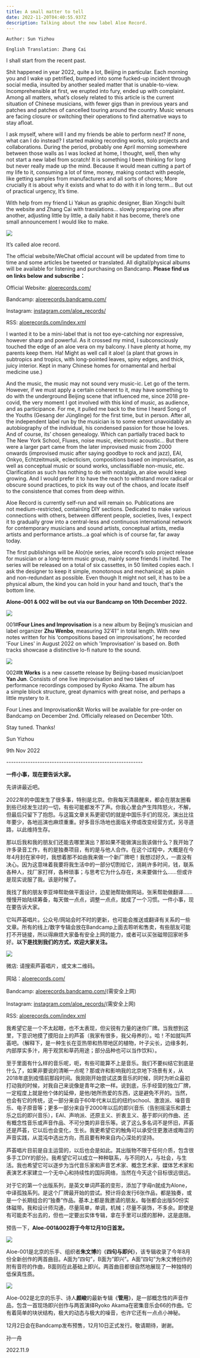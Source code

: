 ```yaml
---
title: A small matter to tell
date: 2022-11-20T04:40:55.937Z
description: Talking about the new label Aloe Record.
---
```

`Author: Sun Yizhou`

`English Translation: Zhang Cai`

I shall start from the recent past.

Shit happened in year 2022, quite a lot, Beijing in particular. Each morning you and I wake up petrified, bumped into some fucked-up incident through social media, insulted by another sealed matter that is unable-to-view. Incomprehensible at first, we erupted into fury, ended up with complaint. Among all matters, what’s closely related to this article is the current situation of Chinese musicians, with fewer gigs than in previous years and patches and patches of cancelled touring around the country. Music venues are facing closure or switching their operations to find alternative ways to stay afloat.

I ask myself, where will I and my friends be able to perform next? If none, what can I do instead? I started making recording works, solo projects and collaborations. During the period, probably one April morning somewhere between those walls as I was locked at home, I thought, well, then why not start a new label from scratch! It is something I been thinking for long but never really made up the mind. Because it would mean cutting a part of my life to it, consuming a lot of time, money, making contact with people, like getting samples from manufacturers and all sorts of chores; More crucially it is about why it exists and what to do with it in long term… But out of practical urgency, It’s time.

With help from my friend Li Yakun as graphic designer, Bian Xingchi built the website and Zhang Cai with translations… slowly preparing one after another, adjusting little by little, a daily habit it has become, there’s one small announcement I would like to make.

![](/images/uploads/厂牌-logo.png)

It’s called aloe record.

The official website/WeChat official account will be updated from time to time and some articles be tweeted or translated. All digital/physical albums will be available for listening and purchasing on Bandcamp. **Please find us on links below and subscribe：**

Official Website: [aloerecords.com/](https://aloerecords.com)

Bandcamp: [aloerecords.bandcamp.com/](https://aloerecords.bandcamp.com/)

Instagram: [instagram.com/aloe_records/](https://instagram.com/aloe_records/)

RSS: [aloerecords.com/index.xml](https://www.aloerecords.com/index.xml)

I wanted it to be a mini-label that is not too eye-catching nor expressive, however sharp and powerful. As it crossed my mind, I subconsciously touched the edge of an aloe vera on my balcony. I have plenty at home, my parents keep them. Ha! Might as well call it aloe! (a plant that grows in subtropics and tropics, with long-pointed leaves, spiny edges, and thick, juicy interior. Kept in many Chinese homes for ornamental and herbal medicine use.) 

And the music, the music may not sound very music-ic. Let go of the term. However, if we must apply a certain coherent to it, may have something to do with the underground Beijing scene that influenced me, since 2018 pre-covid, the very moment I got involved with this kind of music, as audience, and as participance. For me, it pulled me back to the time I heard Song of the Youths (Gesang der Jünglinge) for the first time, but in person. After all, the independent label run by the musician is to some extent unavoidably an autobiography of the individual, his condensed passion for those he loves. And of course, its’ chosen genealogy. Which can partially traced back to The New York School, Fluxes, noise music, electronic acoustic… But there were a larger part came from the later improvised music from 2000 onwards (improvised music after saying goodbye to rock and jazz), EAI, Onkyo, Echtzeitmusik, eclecticism, compositions based on improvisation, as well as conceptual music or sound works, unclassifiable non-music, etc. Clarification as such has nothing to do with nostalgia, an aloe would keep growing. And I would prefer it to have the reach to withstand more radical or obscure sound practices, to pick its way out of the chaos, and locate itself to the consistence that comes from deep within.

Aloe Record is currently self-run and will remain so. Publications are not medium-restricted, containing DIY sections. Dedicated to make various connections with others, between different people, societies, lives, I expect it to gradually grow into a central-less and continuous international network for contemporary musicians and sound artists, conceptual artists, media artists and performance artists…a goal which is of course far, far away today.

The first publishings will be Alo(n)e series, aloe record’s solo project release for musician or a long-term music group, mainly some friends I invited. The series will be released on a total of six cassettes, in 50 limited copies each. I ask the designer to keep it simple, monotonous and mechanical; as plain and non-redundant as possible. Even though It might not sell, it has to be a physical album, the kind you can hold in your hand and touch, that's the bottom line. 

**Alone-001 & 002 will be out via our Bandcamp on 10th December 2022.**

![](/images/uploads/zhu1-a.jpg)

001#**Four Lines and Improvisation** is a new album by Beijing’s musician and label organizer **Zhu Wenbo**, measuring 32’41’’ in total length. With new notes written for his ‘compositions based on improvisations’, he recorded 'Four Lines' in August 2022 on which 'Improvisation' is based on. Both tracks showcase a distinctive lo-fi nature to the sound.

![](/images/uploads/yan2-a.jpg)

002#**It Works** is a new cassette release by Beijing-based musician/poet **Yan Jun**. Consists of one live improvisation and two takes of performance recordings composed by Ryoko Akama. The album has a simple block structure, great dynamics with great noise, and perhaps a little mystery to it.

Four Lines and Improvisation&It Works will be available for pre-order on Bandcamp on December 2nd. Officially released on December 10th.

Stay tuned. Thanks!

Sun Yizhou

9th Nov 2022

\-﻿--------------------------------------------------------

**一件小事，现在要告诉大家。**

​先讲讲最近吧。

2022年的中国发生了很多事，特别是北京。你我每天清晨醒来，都会在朋友圈看到些已经发生过的一切，有些可能都发不了声。你我心里会产生阵阵怒火，不解，但最后只留下了抱怨。与这篇文章关系更密切的就是中国乐手们的现况，演出比往年要少，各地巡演也麻烦重重。好多音乐场地也面临关停或改变经营方式，另寻道路，以此维持生存。

那以后我和我的朋友们还能去哪里演出？那如果不能做演出我该做什么？我开始了许多录音工作，有的是独奏项目，有的是与他人合作。在这个过程中，大概是在今年4月封在家中时，我想着那不如由我来做一个新厂牌吧！我想过好久，一直没有决心。因为这意味着我要将我生活中的一部分切割给它，消耗许多时间，钱，联系各种人，找厂家打样，各种琐事；与思考它为什么存在，未来要做什么……但或许是现实说服了我。该是时候了。

我找了我的朋友李亚坤帮助做平面设计，边星驰帮助做网站，张釆帮助做翻译……慢慢开始陆续筹备，每天做一点点，调整一点点，就成了一个习惯。一件小事，现在要告诉大家。

它叫芦荟唱片。公众号/网站会时不时的更新，也可能会推送或翻译有关系的一些文章。所有的线上/数字专辑会放在Bandcamp上面去聆听和售卖，有些朋友可能打不开链接，所以得麻烦大家备有安全上网的能力，或者可以买张磁带回家听多好。**以下是找到我们的方式，欢迎大家关注。**

![](/images/uploads/厂牌-logo.png)

微店: 请搜索芦荟唱片，或文末二维码。

网站：[aloerecords.com/](https://aloerecords.com)

Bandcamp: [aloerecords.bandcamp.com/](https://aloerecords.bandcamp.com/)(需安全上网)

Instagram: [instagram.com/aloe_records/](https://instagram.com/aloe_records/)(需安全上网)

​RSS: [aloerecords.com/index.xml](https://www.aloerecords.com/index.xml)

我希望它是一个不太起眼，也不太表现，但尖锐有力量的迷你厂牌。当我想到这里，下意识地摸了摸阳台上的芦荟（我家有很多，我父母养的）。哈！不如就叫芦荟吧。（解释下，是一种生长在亚热带和热带地区的植物，叶子尖长，边缘多刺，内部厚实多汁，用于观赏和草药用途；部分品种也可以当作饮料）。

至于里面有什么样的音乐呢，呃，有些可能算不上是音乐。我们不要纠结它到底是什么了，如果非要说的清晰一点呢？那或许和影响我的北京地下场景有关，从2018年底到疫情前那段时间。我刚刚开始尝试这类音乐的时候，同时为听众最初打动我的时候，对我自己来说像是青年之歌一样。说到底，乐手经营的独立厂牌，一定程度上就是他个体的延伸，是他/她所热爱的东西，这是避免不开的。当然，也会有它的传统，这一部分来自于60年代末以后的纽约school、激浪派、噪音音乐、电子原音等；更多一部分来自于2000年以后的即兴音乐（告别摇滚乐和爵士乐之后的即兴音乐），EAI、声响派、还原主义、折衷主义、基于即兴的作曲、还有概念性音乐或声音作品、不可分类的非音乐等。说了这么多名词不是怀旧，芦荟还是芦荟，它以后也会变化，生长。我更希望它的触角可以承受住更激进或晦涩的声音实践，从混沌中选出方向，而且要有种来自内心深处的坚持。

芦荟唱片目前是自主运营的，以后也会是如此。其出版物不限于任何介质，包含很多手工DIY的部分。我希望它可以成立一种种联系，与不同的人，与社会，与生活。我也希望它可以逐步为当代音乐家和声音艺术家、概念艺术家、媒体艺术家和表演艺术家建立一个无中心和持续性的国际网络，当然在今天这个目标很远很远。

对于它的第一个出版系列，是英文单词芦荟的变形，添加了字母n就成为Alone，中译孤独系列。是这个厂牌最开始的尝试。预计将会发行6张作品，都是独奏，或是一个长期组合的“独奏”作品。基本上都是我邀请的朋友。每张都会出版50份实体磁带。我和设计师沟通，尽量简单，单调，机械；尽量不装饰，不多余。即使是有可能卖不出去的，但也一定要出实体专辑，拿在手里可以摸的那种，这是底限。

预告一下，**Aloe-001&002将于今年12月10日首发。**

![](/images/uploads/zhu1-a.jpg)

Aloe-001是北京的乐手、组织者**朱文博**的《**四句与即兴**》，该专辑收录了今年8月份全新创作的两首曲目。A面为”四句”，B面为”即兴”。A面”四句”为朱文博创作的附有音符的作曲，B面则在此基础上即兴。两首曲目都很自然地展现了一种独特的低保真性质。

![](/images/uploads/yan2-a.jpg)

Aloe-002是北京的乐手、诗人**颜峻**的最新专辑《**管用**》，是一部概念性的声音作品，包含一首现场即兴创作与两首演绎Ryoko Akama在密集音乐会66的作曲。它有着简单的块状结构，极大的动态与极大的噪音，也许它还有一点点小神秘。

12月2日会在Bandcamp发布预售，12月10日正式发行。敬请期待，谢谢。

孙一舟

2022.11.9